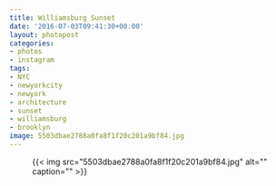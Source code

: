 ```yaml
---
title: Williamsburg Sunset
date: '2016-07-03T09:41:30+00:00'
layout: photopost
categories:
- photos
- instagram
tags:
- NYC
- newyorkcity
- newyork
- architecture
- sunset
- williamsburg
- brooklyn
image: 5503dbae2788a0fa8f1f20c201a9bf84.jpg
---
```


<figure class="photo photo--square">
  {{< img src="5503dbae2788a0fa8f1f20c201a9bf84.jpg" alt="" caption="" >}}

</figure>




